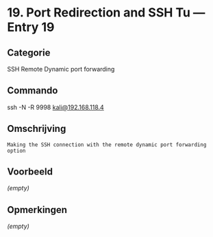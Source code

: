 # 19. Port Redirection and SSH Tu — Entry 19

## Categorie

SSH Remote Dynamic port forwarding

## Commando

ssh -N -R 9998 kali@192.168.118.4

## Omschrijving

```
Making the SSH connection with the remote dynamic port forwarding option
```

## Voorbeeld

_(empty)_

## Opmerkingen

_(empty)_

